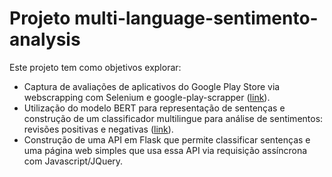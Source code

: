 # Projeto multi-language-sentimento-analysis

Este projeto tem como objetivos explorar:
- Captura de avaliações de aplicativos do Google Play Store via webscrapping com Selenium e google-play-scrapper ([link](../blob/master/data/app_scrapping.py)).
- Utilização do modelo BERT para representação de sentenças e construção de um classificador multilingue para análise de sentimentos: revisões positivas e negativas ([link](../blob/master/model/exploring_bert.ipynb)).
- Construção de uma API em Flask que permite classificar sentenças e uma página web simples que usa essa API via requisição assíncrona com Javascript/JQuery.